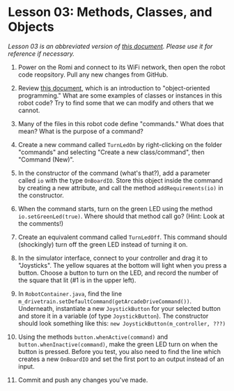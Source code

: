 # Lesson 03: Methods, Classes, and Objects

*Lesson 03 is an abbreviated version of [this document](https://github.com/czbeatty/FRC-Romi-Programming-Course/blob/main/Lessons/Romi%20Lesson%203%20-%20Methods%2C%20Classes%2C%20and%20Objects.pdf). Please use it for reference if necessary.*

1. Power on the Romi and connect to its WiFi network, then open the robot code reopsitory. Pull any new changes from GitHub.

2. Review [this document](https://github.com/Mechanical-Advantage/SummerTraining2020/blob/master/10-MasteringTheLabyrinth/OOIntro.md), which is an introduction to "object-oriented programming." What are some examples of classes or instances in this robot code? Try to find some that we can modify and others that we cannot.

3. Many of the files in this robot code define "commands." What does that mean? What is the purpose of a command?

4. Create a new command called `TurnLedOn` by right-clicking on the folder "commands" and selecting "Create a new class/command", then "Command (New)".

5. In the constructor of the command (what's that?), add a parameter called `io` with the type `OnBoardIO`. Store this object inside the command by creating a new attribute, and call the method `addRequirements(io)` in the constructor.

6. When the command starts, turn on the green LED using the method `io.setGreenLed(true)`. Where should that method call go? (Hint: Look at the comments!)

7. Create an equivalent command called `TurnLedOff`. This command should (shockingly) turn off the green LED instead of turning it on.

8. In the simulator interface, connect to your controller and drag it to "Joysticks". The yellow squares at the bottom will light when you press a button. Choose a button to turn on the LED, and record the number of the square that lit (#1 is in the upper left).

9. In `RobotContainer.java`, find the line `m_drivetrain.setDefaultCommand(getArcadeDriveCommand())`. Underneath, instantiate a new `JoystickButton` for your selected button and store it in a variable (of type `JoystickButton`). The constructor should look something like this: `new JoystickButton(m_controller, ???)`

10. Using the methods `button.whenActive(command)` and `button.whenInactive(command)`, make the green LED turn on when the button is pressed. Before you test, you also need to find the line which creates a new `OnBoardIO` and set the first port to an output instead of an input.

11. Commit and push any changes you've made.